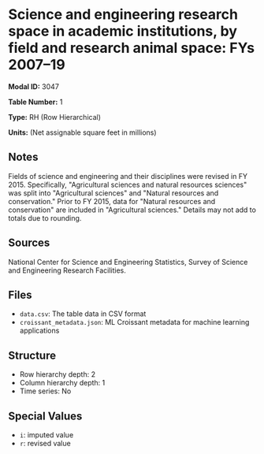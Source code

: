 # Science and engineering research space in academic institutions, by field and research animal space: FYs 2007&#8211;19

**Modal ID:** 3047

**Table Number:** 1

**Type:** RH (Row Hierarchical)

**Units:** (Net assignable square feet in millions)

## Notes

Fields of science and engineering and their disciplines were revised in FY 2015. Specifically, "Agricultural sciences and natural resources sciences" was split into "Agricultural sciences" and "Natural resources and conservation." Prior to FY 2015, data for "Natural resources and conservation" are included in "Agricultural sciences." Details may not add to totals due to rounding.

## Sources

National Center for Science and Engineering Statistics, Survey of Science and Engineering Research Facilities.

## Files

- `data.csv`: The table data in CSV format
- `croissant_metadata.json`: ML Croissant metadata for machine learning applications

## Structure

- Row hierarchy depth: 2
- Column hierarchy depth: 1
- Time series: No

## Special Values

- `i`: imputed value
- `r`: revised value
